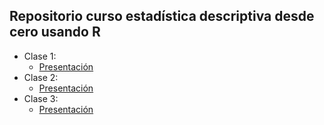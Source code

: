 ## Repositorio curso estadística descriptiva desde cero usando R

- Clase 1:
  - [Presentación](https://saryace.github.io/estacion_estadistica/01_clase/)
- Clase 2:
  - [Presentación](https://saryace.github.io/estacion_estadistica/02_clase/)
- Clase 3:
  - [Presentación](https://saryace.github.io/estacion_estadistica/03_clase/)